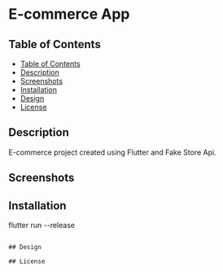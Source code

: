 # E-commerce App

## **Table of Contents**

  * [Table of Contents](#table-of-contents)
  * [Description](#description)
  * [Screenshots](#screenshots)
  * [Installation](#installation)
  * [Design](#design)
  * [License](#license)

## Description

E-commerce project created using Flutter and Fake Store Api.


## Screenshots


## Installation

flutter run --release
```

## Design 

## License

